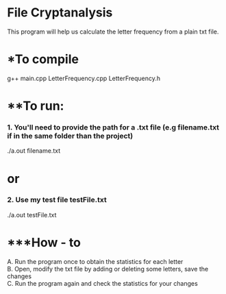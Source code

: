 # File Cryptanalysis
This program will help us calculate the letter frequency from a plain txt file.

# *To compile
g++ main.cpp LetterFrequency.cpp LetterFrequency.h

# **To run:
### 1. You'll need to provide the path for a .txt file (e.g filename.txt if in the same folder than the project)
./a.out filename.txt

# or

### 2. Use my test file testFile.txt
./a.out testFile.txt

# ***How - to
A. Run the program once to obtain the statistics for each letter<br />
B. Open, modify the txt file by adding or deleting some letters, save the changes<br />
C. Run the program again and check the statistics for your changes<br />

